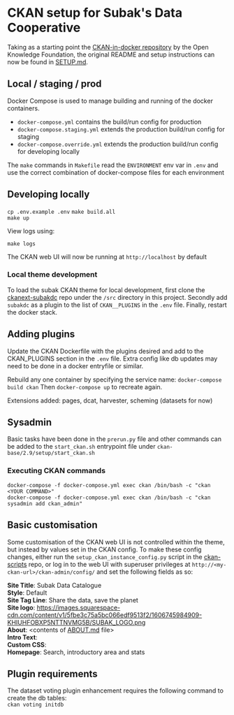 # CKAN setup for Subak's Data Cooperative

Taking as a starting point the [CKAN-in-docker repository](https://github.com/okfn/docker-ckan) by the Open Knowledge Foundation, the original README and setup instructions can now be found in [SETUP.md](/SETUP.md).

## Local / staging / prod
Docker Compose is used to manage building and running of the docker containers. 

- `docker-compose.yml` contains the build/run config for production
- `docker-compose.staging.yml` extends the production build/run config for staging
- `docker-compose.override.yml` extends the production build/run config for developing locally

The `make` commands in `Makefile` read the `ENVIRONMENT` env var in `.env` and use the correct combination of docker-compose files for each environment

## Developing locally
`cp .env.example .env`
`make build.all`  
`make up`

View logs using:

`make logs`

The CKAN web UI will now be running at `http://localhost` by default

### Local theme development
To load the subak CKAN theme for local development, first clone the [ckanext-subakdc](https://github.com/ClimateSubak/ckanext-subakdc) repo under the `/src` directory in this project. Secondly add `subakdc` as a plugin to the list of `CKAN__PLUGINS` in the `.env` file. Finally, restart the docker stack.

## Adding plugins
Update the CKAN Dockerfile with the plugins desired and add to the CKAN_PLUGINS section in the `.env` file. Extra config like db updates may need to be done in a docker entryfile or similar.

Rebuild any one container by specifying the service name: `docker-compose build ckan`
Then `docker-compose up` to recreate again.

Extensions added:  pages, dcat, harvester, scheming (datasets for now)

## Sysadmin
Basic tasks have been done in the `prerun.py` file and other commands can be added to the `start_ckan.sh` entrypoint file under `ckan-base/2.9/setup/start_ckan.sh`  

### Executing CKAN commands
`docker-compose -f docker-compose.yml exec ckan /bin/bash -c "ckan <YOUR COMMAND>"`  
`docker-compose -f docker-compose.yml exec ckan /bin/bash -c "ckan sysadmin add ckan_admin"`


## Basic customisation
Some customisation of the CKAN web UI is not controlled within the theme, but instead by values set in the CKAN config. To make these config changes, either run the `setup_ckan_instance_config.py` script in the [ckan-scripts](https://github.com/ClimateSubak/ckan-scripts) repo, or log in to the web UI with superuser privileges at `http://<my-ckan-url>/ckan-admin/config/` and set the following fields as so:

**Site Title**: Subak Data Catalogue  
**Style**: Default  
**Site Tag Line**: Share the data, save the planet  
**Site logo**: https://images.squarespace-cdn.com/content/v1/5fbe3c75a5bc066edf9513f2/1606745984909-KHIUHFOBXP5NTTNVMG5B/SUBAK_LOGO.png  
**About**: \<contents of [ABOUT.md](https://github.com/ClimateSubak/docker-ckan/blob/main/ABOUT.md) file>  
**Intro Text**: \
**Custom CSS**: \
**Homepage**: Search, introductory area and stats  

## Plugin requirements
The dataset voting plugin enhancement requires the following command to create the db tables:  
`ckan voting initdb`